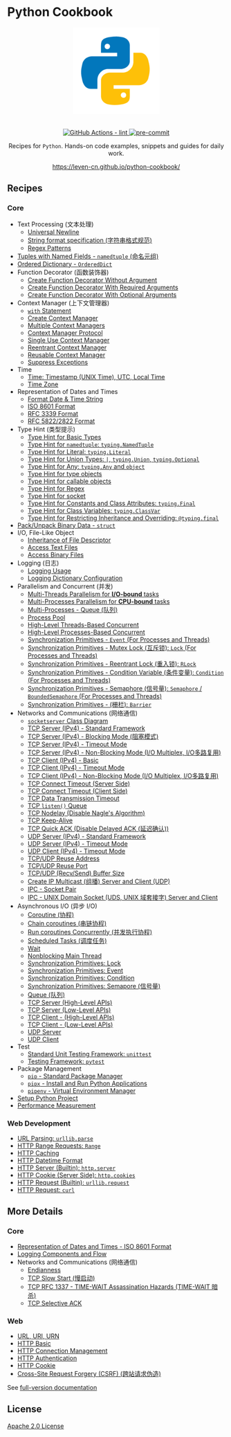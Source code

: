 # Python Cookbook

<section align="center">
  <img src="https://raw.githubusercontent.com/leven-cn/python-cookbook/main/.python-logo.png"
    alt="Python Logo" width="200" height="200" title="Python Logo">
  <br><br>
  <p>
    <a href="https://github.com/leven-cn/python-cookbook/actions/workflows/lint.yml">
      <img src="https://github.com/leven-cn/python-cookbook/actions/workflows/lint.yml/badge.svg"
      alt="GitHub Actions - lint" style="max-width:100%;">
    </a>
    <a href="https://github.com/pre-commit/pre-commit">
      <img src="https://img.shields.io/badge/pre--commit-enabled-brightgreen?logo=pre-commit&logoColor=white"
      alt="pre-commit" style="max-width:100%;">
    </a>
  </p>
  <p>Recipes for <code>Python</code>. Hands-on code examples, snippets and guides for daily work.</p>
  <p><a href="https://leven-cn.github.io/python-cookbook/">https://leven-cn.github.io/python-cookbook/</a></p>
</section>

## Recipes

<!-- markdownlint-disable line-length -->

### Core

- Text Processing (文本处理)
  - [Universal Newline](https://leven-cn.github.io/python-cookbook/recipes/core/universal_newline)
  - [String format specification (字符串格式规范)](https://leven-cn.github.io/python-cookbook/recipes/core/str_fmt_spec)
  - [Regex Patterns](https://leven-cn.github.io/python-cookbook/recipes/core/regex_patterns)
- [Tuples with Named Fields - `namedtuple` (命名元组)](https://leven-cn.github.io/python-cookbook/recipes/core/namedtuple)
- [Ordered Dictionary - `OrderedDict`](https://leven-cn.github.io/python-cookbook/recipes/core/ordereddict)
- Function Decorator (函数装饰器)
  - [Create Function Decorator Without Argument](https://leven-cn.github.io/python-cookbook/recipes/core/function_decorator_no_args)
  - [Create Function Decorator With Required Arguments](https://leven-cn.github.io/python-cookbook/recipes/core/function_decorator_args_required)
  - [Create Function Decorator With Optional Arguments](https://leven-cn.github.io/python-cookbook/recipes/core/function_decorator_args_optional)
- Context Manager (上下文管理器)
  - [`with` Statement](https://leven-cn.github.io/python-cookbook/recipes/core/with_statement)
  - [Create Context Manager](https://leven-cn.github.io/python-cookbook/recipes/core/context_manager)
  - [Multiple Context Managers](https://leven-cn.github.io/python-cookbook/recipes/core/context_manager_multiple)
  - [Context Manager Protocol](https://leven-cn.github.io/python-cookbook/recipes/core/context_manager_protocol)
  - [Single Use Context Manager](https://leven-cn.github.io/python-cookbook/recipes/core/context_manager_single_use)
  - [Reentrant Context Manager](https://leven-cn.github.io/python-cookbook/recipes/core/context_manager_reentrant)
  - [Reusable Context Manager](https://leven-cn.github.io/python-cookbook/recipes/core/context_manager_reusable)
  - [Suppress Exceptions](https://leven-cn.github.io/python-cookbook/recipes/core/suppress_exceptions)
- Time
  - [Time: Timestamp (UNIX Time), UTC, Local Time](https://leven-cn.github.io/python-cookbook/recipes/core/time)
  - [Time Zone](https://leven-cn.github.io/python-cookbook/recipes/core/timezone)
- Representation of Dates and Times
  - [Format Date & Time String](https://leven-cn.github.io/python-cookbook/recipes/core/datetime_fmt_str)
  - [ISO 8601 Format](https://leven-cn.github.io/python-cookbook/recipes/core/datetime_fmt_iso_8601)
  - [RFC 3339 Format](https://leven-cn.github.io/python-cookbook/recipes/core/datetime_fmt_rfc_3339)
  - [RFC 5822/2822 Format](https://leven-cn.github.io/python-cookbook/recipes/core/datetime_fmt_rfc_2822)
- Type Hint (类型提示)
  - [Type Hint for Basic Types](https://leven-cn.github.io/python-cookbook/recipes/core/type_hint_for_basic_type)
  - [Type Hint for `namedtuple`: `typing.NamedTuple`](https://leven-cn.github.io/python-cookbook/recipes/core/type_hint_for_namedtuple)
  - [Type Hint for Literal: `typing.Literal`](https://leven-cn.github.io/python-cookbook/recipes/core/type_hint_for_literal)
  - [Type Hint for Union Types: `|`, `typing.Union`, `typing.Optional`](https://leven-cn.github.io/python-cookbook/recipes/core/type_hint_for_union)
  - [Type Hint for Any: `typing.Any` and `object`](https://leven-cn.github.io/python-cookbook/recipes/core/type_hint_for_any)
  - [Type Hint for type objects](https://leven-cn.github.io/python-cookbook/recipes/core/type_hint_for_type)
  - [Type Hint for callable objects](https://leven-cn.github.io/python-cookbook/recipes/core/type_hint_for_callable)
  - [Type Hint for Regex](https://leven-cn.github.io/python-cookbook/recipes/core/type_hint_for_regex)
  - [Type Hint for socket](https://leven-cn.github.io/python-cookbook/recipes/core/type_hint_for_socket)
  - [Type Hint for Constants and Class Attributes: `typing.Final`](https://leven-cn.github.io/python-cookbook/recipes/core/type_hint_for_constant)
  - [Type Hint for Class Variables: `typing.ClassVar`](https://leven-cn.github.io/python-cookbook/recipes/core/type_hint_for_class_var)
  - [Type Hint for Restricting Inheritance and Overriding: `@typing.final`](https://leven-cn.github.io/python-cookbook/recipes/core/type_hint_for_inheritance)
- [Pack/Unpack Binary Data - `struct`](https://leven-cn.github.io/python-cookbook/recipes/core/struct)
- I/O, File-Like Object
  - [Inheritance of File Descriptor](https://leven-cn.github.io/python-cookbook/recipes/core/fd_inheritable)
  - [Access Text Files](https://leven-cn.github.io/python-cookbook/recipes/core/text_io)
  - [Access Binary Files](https://leven-cn.github.io/python-cookbook/recipes/core/binary_io)
- Logging (日志)
  - [Logging Usage](https://leven-cn.github.io/python-cookbook/recipes/core/logging_usage)
  - [Logging Dictionary Configuration](https://leven-cn.github.io/python-cookbook/recipes/core/logging_dict_config)
- Parallelism and Concurrent (并发)
  - [Multi-Threads Parallelism for **I/O-bound** tasks](https://leven-cn.github.io/python-cookbook/recipes/core/multi_threads)
  - [Multi-Processes Parallelism for **CPU-bound** tasks](https://leven-cn.github.io/python-cookbook/recipes/core/multi_processes)
  - [Multi-Processes - Queue (队列)](https://leven-cn.github.io/python-cookbook/recipes/core/multi_processes_queue)
  - [Process Pool](https://leven-cn.github.io/python-cookbook/recipes/core/process_pool)
  - [High-Level Threads-Based Concurrent](https://leven-cn.github.io/python-cookbook/recipes/core/concurrent_threads)
  - [High-Level Processes-Based Concurrent](https://leven-cn.github.io/python-cookbook/recipes/core/concurrent_processes)
  - [Synchronization Primitives - `Event` (For Processes and Threads)](https://leven-cn.github.io/python-cookbook/recipes/core/synchronization_event)
  - [Synchronization Primitives - Mutex Lock (互斥锁): `Lock` (For Processes and Threads)](https://leven-cn.github.io/python-cookbook/recipes/core/synchronization_lock)
  - [Synchronization Primitives - Reentrant Lock (重入锁): `RLock`](https://leven-cn.github.io/python-cookbook/recipes/core/synchronization_rlock)
  - [Synchronization Primitives - Condition Variable (条件变量): `Condition` (For Processes and Threads)](https://leven-cn.github.io/python-cookbook/recipes/core/synchronization_condition)
  - [Synchronization Primitives - Semaphore (信号量): `Semaphore` / `BoundedSemaphore` (For Processes and Threads)](https://leven-cn.github.io/python-cookbook/recipes/core/synchronization_semaphore)
  - [Synchronization Primitives - (栅栏): `Barrier`](https://leven-cn.github.io/python-cookbook/recipes/core/synchronization_barrier)
- Networks and Communications (网络通信)
  - [`socketserver` Class Diagram](https://leven-cn.github.io/python-cookbook/recipes/core/socketserver_class_diagram)
  - [TCP Server (IPv4) - Standard Framework](https://leven-cn.github.io/python-cookbook/recipes/core/tcp_server_ipv4_std)
  - [TCP Server (IPv4) - Blocking Mode (阻塞模式)](https://leven-cn.github.io/python-cookbook/recipes/core/tcp_server_ipv4_blocking)
  - [TCP Server (IPv4) - Timeout Mode](https://leven-cn.github.io/python-cookbook/recipes/core/tcp_server_ipv4_timeout)
  - [TCP Server (IPv4) - Non-Blocking Mode (I/O Multiplex, I/O多路复用)](https://leven-cn.github.io/python-cookbook/recipes/core/tcp_server_ipv4_io_multiplex)
  - [TCP Client (IPv4) - Basic](https://leven-cn.github.io/python-cookbook/recipes/core/tcp_client_ipv4_basic)
  - [TCP Client (IPv4) - Timeout Mode](https://leven-cn.github.io/python-cookbook/recipes/core/tcp_client_ipv4_timeout)
  - [TCP Client (IPv4) - Non-Blocking Mode (I/O Multiplex, I/O多路复用)](https://leven-cn.github.io/python-cookbook/recipes/core/tcp_client_ipv4_io_multiplex)
  - [TCP Connect Timeout (Server Side)](https://leven-cn.github.io/python-cookbook/recipes/core/tcp_connect_timeout_server)
  - [TCP Connect Timeout (Client Side)](https://leven-cn.github.io/python-cookbook/recipes/core/tcp_connect_timeout_client)
  - [TCP Data Transmission Timeout](https://leven-cn.github.io/python-cookbook/recipes/core/tcp_transmission_timeout)
  - [TCP `listen()` Queue](https://leven-cn.github.io/python-cookbook/recipes/core/tcp_listen_queue)
  - [TCP Nodelay (Disable Nagle's Algorithm)](https://leven-cn.github.io/python-cookbook/recipes/core/tcp_nodelay)
  - [TCP Keep-Alive](https://leven-cn.github.io/python-cookbook/recipes/core/tcp_keepalive)
  - [TCP Quick ACK (Disable Delayed ACK (延迟确认))](https://leven-cn.github.io/python-cookbook/recipes/core/tcp_quickack)
  - [UDP Server (IPv4) - Standard Framework](https://leven-cn.github.io/python-cookbook/recipes/core/udp_server_ipv4_std)
  - [UDP Server (IPv4) - Timeout Mode](https://leven-cn.github.io/python-cookbook/recipes/core/udp_server_ipv4_timeout)
  - [UDP Client (IPv4) - Timeout Mode](https://leven-cn.github.io/python-cookbook/recipes/core/udp_client_ipv4_timeout)
  - [TCP/UDP Reuse Address](https://leven-cn.github.io/python-cookbook/recipes/core/net_reuse_address)
  - [TCP/UDP Reuse Port](https://leven-cn.github.io/python-cookbook/recipes/core/net_reuse_port)
  - [TCP/UDP (Recv/Send) Buffer Size](https://leven-cn.github.io/python-cookbook/recipes/core/net_buffer_size)
  - [Create IP Multicast (组播) Server and Client (UDP)](https://leven-cn.github.io/python-cookbook/recipes/core/ip_multicast)
  - [IPC - Socket Pair](https://leven-cn.github.io/python-cookbook/recipes/core/ipc_socketpair)
  - [IPC - UNIX Domain Socket (UDS, UNIX 域套接字) Server and Client](https://leven-cn.github.io/python-cookbook/recipes/core/ipc_unix_domain_socket)
- Asynchronous I/O (异步 I/O)
  - [Coroutine (协程)](https://leven-cn.github.io/python-cookbook/recipes/core/asyncio_coroutine)
  - [Chain coroutines (串链协程)](https://leven-cn.github.io/python-cookbook/recipes/core/asyncio_coroutine_chain)
  - [Run coroutines Concurrently (并发执行协程)](https://leven-cn.github.io/python-cookbook/recipes/core/asyncio_coroutine_chain)
  - [Scheduled Tasks (调度任务)](https://leven-cn.github.io/python-cookbook/recipes/core/asyncio_schedule)
  - [Wait](https://leven-cn.github.io/python-cookbook/recipes/core/asyncio_wait)
  - [Nonblocking Main Thread](https://leven-cn.github.io/python-cookbook/recipes/core/asyncio_nonblocking)
  - [Synchronization Primitives: Lock](https://leven-cn.github.io/python-cookbook/recipes/core/asyncio_synchronization_lock)
  - [Synchronization Primitives: Event](https://leven-cn.github.io/python-cookbook/recipes/core/asyncio_synchronization_event)
  - [Synchronization Primitives: Condition](https://leven-cn.github.io/python-cookbook/recipes/core/asyncio_synchronization_condition)
  - [Synchronization Primitives: Semapore (信号量)](https://leven-cn.github.io/python-cookbook/recipes/core/asyncio_synchronization_semapore)
  - [Queue (队列)](https://leven-cn.github.io/python-cookbook/recipes/core/asyncio_queue)
  - [TCP Server (High-Level APIs)](https://leven-cn.github.io/python-cookbook/recipes/core/tcp_server_asyncio_high_api)
  - [TCP Server (Low-Level APIs)](https://leven-cn.github.io/python-cookbook/recipes/core/tcp_server_asyncio_low_api)
  - [TCP Client - (High-Level APIs)](https://leven-cn.github.io/python-cookbook/recipes/core/tcp_client_asyncio_high_api)
  - [TCP Client - (Low-Level APIs)](https://leven-cn.github.io/python-cookbook/recipes/core/tcp_client_asyncio_low_api)
  - [UDP Server](https://leven-cn.github.io/python-cookbook/recipes/core/udp_server_asyncio)
  - [UDP Client](https://leven-cn.github.io/python-cookbook/recipes/core/udp_client_asyncio)
- Test
  - [Standard Unit Testing Framework: `unittest`](https://leven-cn.github.io/python-cookbook/recipes/core/unittest)
  - [Testing Framework: `pytest`](https://leven-cn.github.io/python-cookbook/recipes/core/pytest)
- Package Management
  - [`pip` - Standard Package Manager](https://leven-cn.github.io/python-cookbook/recipes/core/pip)
  - [`pipx` - Install and Run Python Applications](https://leven-cn.github.io/python-cookbook/recipes/core/pipx)
  - [`pipenv` - Virtual Environment Manager](https://leven-cn.github.io/python-cookbookbook/recipes/core/pipenv)
- [Setup Python Project](https://leven-cn.github.io/python-cookbook/recipes/core/python_project)
- [Performance Measurement](https://leven-cn.github.io/python-cookbook/recipes/core/perf)

### Web Development

- [URL Parsing: `urllib.parse`](https://leven-cn.github.io/python-cookbook/recipes/web/url_parse)
- [HTTP Range Requests: `Range`](https://leven-cn.github.io/python-cookbook/recipes/web/http_range)
- [HTTP Caching](https://leven-cn.github.io/python-cookbook/recipes/web/http_caching)
- [HTTP Datetime Format](https://leven-cn.github.io/python-cookbook/recipes/web/http_datetime_fmt)
- [HTTP Server (Builtin): `http.server`](https://leven-cn.github.io/python-cookbook/recipes/web/http_server_builtin)
- [HTTP Cookie (Server Side): `http.cookies`](https://leven-cn.github.io/python-cookbook/recipes/web/http_cookie)
- [HTTP Request (Builtin): `urllib.request`](https://leven-cn.github.io/python-cookbook/recipes/web/http_request)
- [HTTP Request: `curl`](https://leven-cn.github.io/python-cookbook/recipes/web/curl)

<!-- markdownlint-enable line-length -->

## More Details

### Core

- [Representation of Dates and Times - ISO 8601 Format](https://leven-cn.github.io/python-cookbook/more/core/iso_8601_fmt)
- [Logging Components and Flow](https://leven-cn.github.io/python-cookbook/more/core/logging)
- Networks and Communications (网络通信)
  - [Endianness](https://leven-cn.github.io/python-cookbook/more/core/endianness)
  - [TCP Slow Start (慢启动)](https://leven-cn.github.io/python-cookbook/more/core/tcp_slowstart)
  - [TCP RFC 1337 - TIME-WAIT Assassination Hazards (TIME-WAIT 暗杀)](https://leven-cn.github.io/python-cookbook/more/core/tcp_rfc1337)
  - [TCP Selective ACK](https://leven-cn.github.io/python-cookbook/more/core/tcp_sack)

### Web

- [URL, URI, URN](https://leven-cn.github.io/python-cookbook/more/web/uri_url_urn)
- [HTTP Basic](https://leven-cn.github.io/python-cookbook/more/web/http_basic)
- [HTTP Connection Management](https://leven-cn.github.io/python-cookbook/more/web/http_connection)
- [HTTP Authentication](https://leven-cn.github.io/python-cookbook/more/web/http_authentication)
- [HTTP Cookie](https://leven-cn.github.io/python-cookbook/more/web/http_cookie)
- [Cross-Site Request Forgery (CSRF) (跨站请求伪造)](https://leven-cn.github.io/python-cookbook/more/web/csrf)

See [full-version documentation](https://leven-cn.github.io/)

## License

[Apache 2.0 License](https://github.com/leven-cn/python-cookbook/blob/main/LICENSE)

